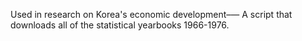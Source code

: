 Used in research on Korea's economic development–—
A script that downloads all of the statistical yearbooks 1966-1976.
